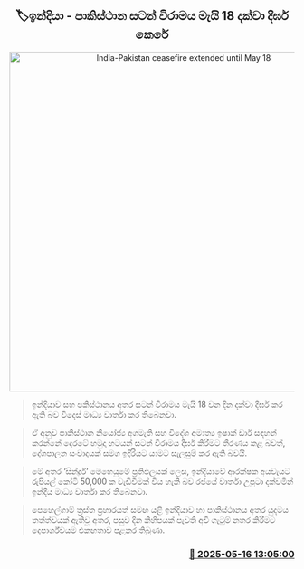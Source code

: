 <p align='center'><b><h2 align='center' title='India-Pakistan ceasefire extended until May 18'>🏷ඉන්දියා - පාකිස්ථාන සටන් විරාමය මැයි 18 දක්වා දීර්ඝ කෙරේ</h2></b></p>
<p align='center'><img src='https://helakuru.sgp1.cdn.digitaloceanspaces.com/esana/images/lib/india-pakistan-new.jpg' width='600' alt='India-Pakistan ceasefire extended until May 18'></p>

> ඉන්දියාව සහ පකිස්ථානය අතර සටන් විරාමය මැයි 18 වන දින දක්වා දීර්ඝ කර ඇති බව විදෙස් මාධ්‍ය වාර්තා කර තිබෙනවා.

> ඒ අනුව පාකිස්ථාන නියෝජ්‍ය අගමැති සහ විදේශ අමාත්‍ය ඉෂාක් ඩාර් සඳහන් කරන්නේ දෙරටේ හමුදා භටයන් සටන් විරාමය දීර්ඝ කිරීමට තීරණය කළ බවත්, දේශපාලන සංවාදයක් සමග ඉදිරියට යාමට සැලසුම් කර ඇති බවයි.

> මේ අතර ‘සින්දූර්’ මෙහෙයුමේ ප්‍රතිඵලයක් ලෙස, ඉන්දියාවේ ආරක්ෂක අයවැයට රුපියල් කෝටි 50,000 ක වැඩිවීමක් විය හැකි බව රජයේ වාර්තා උපුටා දක්වමින් ඉන්දීය මාධ්‍ය වාර්තා කර තිබෙනවා.

> පෙහෙල්ගාම් ත්‍රස්ත ප්‍රහාරයත් සමඟ යළි ඉන්දියාව හා පාකිස්ථානය අතර යුදමය තත්ත්වයක් ඇතිවූ අතර, පසුව දින කිහිපයක් පැවති අවි ගැටුම් නතර කිරීමට දෙපාර්ශ්වයම එකඟතාව පළකර තිබුණා.



<h3 align='right'><a href='https://www.helakuru.lk/esana/p/110143/'>📅 2025-05-16 13:05:00</a></h3>
